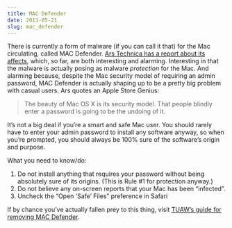 ```yaml
---
title: MAC Defender
date: 2011-05-21
slug: mac_defender
---
```

<p>There is currently a form of malware (if you can call it that) for the Mac circulating, called MAC Defender. <a href="http://arstechnica.com/apple/news/2011/05/malware-on-the-mac.ars/">Ars Technica has a report about its affects</a>, which, so far, are both interesting and alarming. Interesting in that the malware is actually posing as malware <em>protection</em> for the Mac. And alarming because, despite the Mac security model of requiring an admin password, MAC Defender is actually shaping up to be a pretty big problem with casual users. Ars quotes an Apple Store Genius:</p>

<blockquote>
  <p>The beauty of Mac OS X is its security model. That people blindly enter a password is going to be the undoing of it.</p>
</blockquote>

<p>It&#8217;s not a big deal if you&#8217;re a smart and safe Mac user. You should rarely have to enter your admin password to install any software anyway, so when you&#8217;re prompted, you should always be 100% sure of the software&#8217;s origin and purpose.</p>

<p>What you need to know/do:</p>

<ol>
<li>Do not install anything that requires your password without being absolutely sure of its origins. (This is Rule #1 for protection anyway.)</li>
<li>Do not believe any on-screen reports that your Mac has been &#8220;infected&#8221;.</li>
<li>Uncheck the &#8220;Open &#8216;Safe&#8217; Files&#8221; preference in Safari</li>
</ol>

<p>If by chance you&#8217;ve actually fallen prey to this thing, visit <a href="http://www.tuaw.com/2011/05/19/macdefender-malware-protection-and-removal-guide/">TUAW&#8217;s guide for removing MAC Defender</a>.</p>